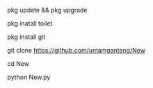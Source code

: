 pkg update && pkg upgrade

pkg inatall toilet

pkg install git

git clone https://github.com/umamganteng/New

cd New

python New.py
